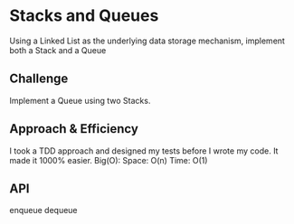 # Stacks and Queues
Using a Linked List as the underlying data storage mechanism, implement both a Stack and a Queue

## Challenge
Implement a Queue using two Stacks.

## Approach & Efficiency
I took a TDD approach and designed my tests before I wrote my code. It made it 1000% easier.
Big(O):
Space: O(n)
Time: O(1)

## API
enqueue
dequeue
